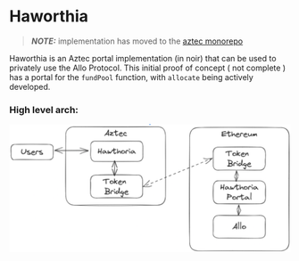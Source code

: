 # Haworthia

> **_NOTE:_** implementation has moved to the [aztec monorepo](https://github.com/AztecProtocol/aztec-packages)

Haworthia is an Aztec portal implementation (in noir) that can be used to privately use the Allo Protocol. This initial proof of concept ( not complete ) has a portal for the `fundPool` function, with `allocate` being actively developed.  

### High level arch:

![Arch Diagram](./assets/hawthoria.png)